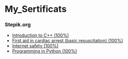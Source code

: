 # My_Sertificats

### Stepik.org
* [Introduction to C++ (100%)](https://stepik.org/cert/326501)
* [First aid in cardiac arrest (basic resuscitation) (100%)](https://stepik.org/cert/322247)
* [Internet safety (100%)](https://stepik.org/cert/322246)
* [Programming in Python (100%)](https://stepik.org/cert/248453)
